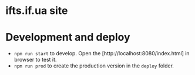 # ifts.if.ua site

# Development and deploy
- `npm run start` to develop. Open the [http://localhost:8080/index.html] in browser to test it.
- `npm run prod` to create the production version in the `deploy` folder.
